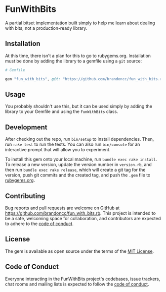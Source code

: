 # FunWithBits

A partial bitset implementation built simply to help me learn about dealing with bits, not a production-ready library.

## Installation

At this time, there isn't a plan for this to go to rubygems.org. Installation must be done by adding the library to a gemfile using a `git` source:

```ruby
# Gemfile

gem "fun_with_bits", git: "https://github.com/brandoncc/fun_with_bits.rb"
```

## Usage

You probably shouldn't use this, but it can be used simply by adding the library to your Gemfile and using the `FunWithBits` class.

## Development

After checking out the repo, run `bin/setup` to install dependencies. Then, run `rake test` to run the tests. You can also run `bin/console` for an interactive prompt that will allow you to experiment.

To install this gem onto your local machine, run `bundle exec rake install`. To release a new version, update the version number in `version.rb`, and then run `bundle exec rake release`, which will create a git tag for the version, push git commits and the created tag, and push the `.gem` file to [rubygems.org](https://rubygems.org).

## Contributing

Bug reports and pull requests are welcome on GitHub at https://github.com/brandoncc/fun_with_bits.rb. This project is intended to be a safe, welcoming space for collaboration, and contributors are expected to adhere to the [code of conduct](https://github.com/brandoncc/fun_with_bits.rb/blob/main/CODE_OF_CONDUCT.md).

## License

The gem is available as open source under the terms of the [MIT License](https://opensource.org/licenses/MIT).

## Code of Conduct

Everyone interacting in the FunWithBits project's codebases, issue trackers, chat rooms and mailing lists is expected to follow the [code of conduct](https://github.com/brandoncc/fun_with_bits.rb/blob/main/CODE_OF_CONDUCT.md).

